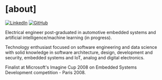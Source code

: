 # [about]
[![LinkedIn](https://img.shields.io/badge/-Fernando%20Fran%C3%A7a%20(%E3%83%95%E3%83%A9%E3%83%B3%E3%82%B5)-blue?style=for-the-badge&logo=Linkedin&logoColor=white&link=https://www.linkedin.com/in/furansa)](https://www.linkedin.com/in/furansa)
[![GitHub](https://img.shields.io/badge/-Fernando%20Fran%C3%A7a%20(%E3%83%95%E3%83%A9%E3%83%B3%E3%82%B5)-black?style=for-the-badge&logo=Github&logoColor=white&link=https://github.com/furansa)](https://github.com/furansa)

Electrical engineer post-graduated in automotive embedded systems and artificial intelligence/machine learning (in progress).

Technology enthusiast focused on software engineering and data science with solid knowledge in software architecture, design, development and security, embedded systems and IoT, analog and digital electronics.

Finalist at Microsoft's Imagine Cup 2008 on Embedded Systems Development competition - Paris 2008.
